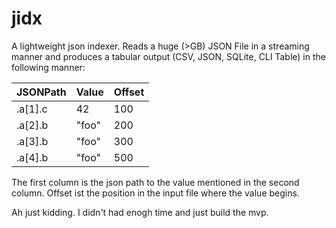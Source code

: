 # jidx

A lightweight json indexer.
Reads a huge (>GB) JSON File in a streaming manner and produces a tabular output (CSV, JSON, SQLite, CLI Table) in the
following
manner:

| JSONPath | Value | Offset |
|----------|-------|--------|
| .a[1].c  | 42    | 100    |
| .a[2].b  | "foo" | 200    |
| .a[3].b  | "foo" | 300    |
| .a[4].b  | "foo" | 500    |

The first column is the json path to the value mentioned in the second column. Offset ist the position in the input file
where the value begins.

Ah just kidding. I didn't had enogh time and just build the mvp.

